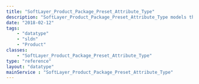 ```yaml
---
title: "SoftLayer_Product_Package_Preset_Attribute_Type"
description: "SoftLayer_Product_Package_Preset_Attribute_Type models the type of attribute that can be assigned to a package preset. "
date: "2018-02-12"
tags:
    - "datatype"
    - "sldn"
    - "Product"
classes:
    - "SoftLayer_Product_Package_Preset_Attribute_Type"
type: "reference"
layout: "datatype"
mainService : "SoftLayer_Product_Package_Preset_Attribute_Type"
---
```


